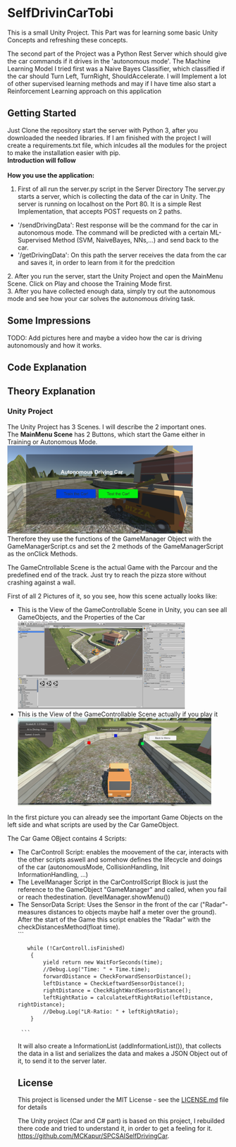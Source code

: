 # SelfDrivinCarTobi
This is a small Unity Project. 
This Part was for learning some basic Unity Concepts and refreshing these concepts.

The second part of the Project was a Python Rest Server which should give the car commands if it drives in the 'autonomous mode'.
The Machine Learning Model  I tried first was a Naive Bayes Classifier, which classified if the car should Turn Left, TurnRight, ShouldAccelerate.
I will Implement a lot of other supervised learning methods and may if I have time also start a Reinforcement Learning approach on this application

## Getting Started
Just Clone the repository start the server with Python 3, after you downloaded the needed libraries.
If I am finished with the project I will create a requirements.txt file, which inlcudes all the modules for the project to make the installation easier with pip. <br>
<b> Introduction will follow </b> <br>
<br>
<b>How you use the application:</b> <br>
1.   First of all run the server.py script in the Server Directory 
  The server.py starts a server, which is collecting the data of the car in Unity.
  The server is running on localhost on the Port 80. It is a simple Rest Implementation, that accepts POST requests on 2 paths.</li> 
  <ul>
      <li>'/sendDrivingData': Rest response will be the command for the car in autonomous mode. The command will be predicted with
      a certain ML-Supervised Method (SVM, NaiveBayes, NNs,...) and send back to the car. </li>
      <li> '/getDrivingData': On this path the server receives the data from the car and saves it, in order to learn from it for the        predcition </li>
  </ul>
2.   After you run the server, start the Unity Project and open the MainMenu Scene.
  Click on Play and choose the Training Mode first. <br>
3.   After you have collected enough data, simply try out the autonomous mode and see how your car solves the autonomous driving task.


## Some Impressions
TODO: Add pictures here and maybe a video how the car is driving autonomously and how it works.


## Code Explanation



## Theory Explanation <br>

### Unity Project
The Unity Project has 3 Scenes. I will describe the 2 important ones. <br>
The <b>MainMenu Scene</b> has 2 Buttons, which start the Game either in Training or Autonomous Mode.
<img src="GitHubRes/MainMenu.PNG" height="200px" title="Main Menu with 2 Buttons"><br>
Therefore they use the functions of the GameManager Object with the GameManagerScript.cs and set the 2 methods of the GameManagerScript as the onClick Methods.<br>

The GameCntrollable Scene is the actual Game with the Parcour and the predefined end of the track. Just try to reach the pizza store without crashing against a wall. <br>

First of all 2 Pictures of it, so you see, how this scene actually looks like:<br>
<ul> 
  <li> This is the View of the GameControllable Scene in Unity, you can see all GameObjects, and the Properties of the Car
    <img src="GitHubRes/GameControllable_Unity_View.PNG" height="200px" title="GameControllable in Editor View">
  </li>
  <li> This is the View of the GameControllable Scene actually if you play it
    <img src="GitHubRes/GameControllable_GameView.PNG" height="200px" title="GameControllable in Game View"> <br>
  </li>
 </ul>
 
 In the first picture you can already see the important Game Objects on the left side and what scripts are used by the Car GameObject.
 <br>
 
The Car Game OBject contains 4 Scripts:
<ul>
  <li> The CarControll Script: enables the moovement of the car, interacts with the other scripts aswell and somehow defines the lifecycle and doings of the car (autonomousMode, CollisionHandling, Init InformationHandling, ...)
  </li>
  <li> The LevelManager Script in the CarControllScript Block is just the reference to the GameObject "GameManager" and called, when you fail or reach thedestination. (levelManager.showMenu())
  </li>
    <li> The SensorData Script: Uses the Sensor in the front of the car ("Radar"- measures distances to objects maybe half a meter over the ground). After the start of the Game this script enables the "Radar" with the checkDistancesMethod(float time). <br></li>
     ```
  
       while (!CarControll.isFinished)
        {
            yield return new WaitForSeconds(time);
            //Debug.Log("Time: " + Time.time);
            forwardDistance = CheckForwardSensorDistance();
            leftDistance = CheckLeftwardSensorDistance();
            rightDistance = CheckRightWardSensorDistance();
            leftRightRatio = calculateLeftRightRatio(leftDistance, rightDistance);
            //Debug.Log("LR-Ratio: " + leftRightRatio);
        }
     
     ``` 
  It will also create a InformationList (addInformationList()), that collects the data in a list and serializes the data and makes a JSON Object out of it, to send it to the server later.

  
  



  

## License

This project is licensed under the MIT License - see the [LICENSE.md](LICENSE.md) file for details 


















The Unity project (Car and C# part) is based on this project, I rebuilded there code and tried to understand it, in order to get a feeling for it.
https://github.com/MCKapur/SPCSAISelfDrivingCar.
